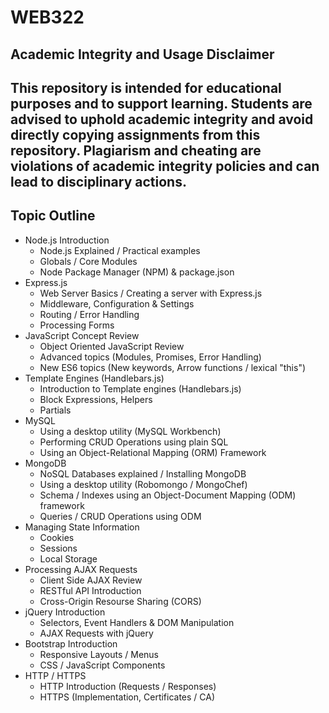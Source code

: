 # WEB322

## Academic Integrity and Usage Disclaimer

This repository is intended for educational purposes and to support learning. Students are advised to uphold academic integrity and avoid directly copying assignments from this repository. Plagiarism and cheating are violations of academic integrity policies and can lead to disciplinary actions.
---

## Topic Outline

- Node.js Introduction
  - Node.js Explained / Practical examples
  - Globals / Core Modules
  - Node Package Manager (NPM) & package.json
- Express.js
  - Web Server Basics / Creating a server with Express.js
  - Middleware, Configuration & Settings
  - Routing / Error Handling
  - Processing Forms
- JavaScript Concept Review
  - Object Oriented JavaScript Review
  - Advanced topics (Modules, Promises, Error Handling)
  - New ES6 topics (New keywords, Arrow functions / lexical "this")
- Template Engines (Handlebars.js)
  - Introduction to Template engines (Handlebars.js)
  - Block Expressions, Helpers
  - Partials
- MySQL
  - Using a desktop utility (MySQL Workbench)
  - Performing CRUD Operations using plain SQL
  - Using an Object-Relational Mapping (ORM) Framework
- MongoDB
  - NoSQL Databases explained / Installing MongoDB
  - Using a desktop utility (Robomongo / MongoChef)
  - Schema / Indexes using an Object-Document Mapping (ODM) framework
  - Queries / CRUD Operations using ODM
- Managing State Information
  - Cookies
  - Sessions
  - Local Storage
- Processing AJAX Requests
  - Client Side AJAX Review
  - RESTful API Introduction
  - Cross-Origin Resourse Sharing (CORS)
- jQuery Introduction
  - Selectors, Event Handlers & DOM Manipulation
  - AJAX Requests with jQuery
- Bootstrap Introduction
  - Responsive Layouts / Menus
  - CSS / JavaScript Components
- HTTP / HTTPS
  - HTTP Introduction (Requests / Responses)
  - HTTPS (Implementation, Certificates / CA)
